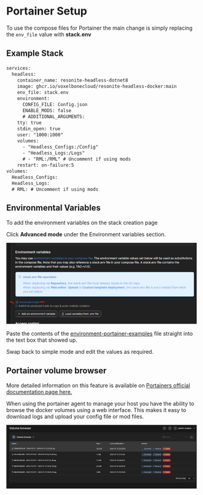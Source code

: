


# Portainer Setup

To use the compose files for Portainer the main change is simply replacing the `env_file` value with **stack.env**

## Example Stack


```
services:
  headless:
    container_name: resonite-headless-dotnet8
    image: ghcr.io/voxelbonecloud/resonite-headless-docker:main 
    env_file: stack.env
    environment:
      CONFIG_FILE: Config.json
      ENABLE_MODS: false
      # ADDITIONAL_ARGUMENTS:
    tty: true
    stdin_open: true
    user: "1000:1000"
    volumes:
      - "Headless_Configs:/Config"
      - "Headless_Logs:/Logs"
      # - "RML:/RML" # Uncomment if using mods
    restart: on-failure:5
volumes:
  Headless_Configs:
  Headless_Logs:
  # RML: # Uncomment if using mods
```


## Environmental Variables

To add the environment variables on the stack creation page

Click **Advanced mode** under the Environment variables section.

![portaineradvancemode](images/portainer-env.png)

Paste the contents of the [environment-portainer-examples](environment-portainer-examples) file straight into the text box that showed up. 

Swap back to simple mode and edit the values as required. 

## Portainer volume browser

More detailed information on this feature is available on [Portainers official documentation page here.](https://docs.portainer.io/user/docker/volumes/browse)

When using the portainer agent to manage your host you have the ability to browse the docker volumes using a web interface. This makes it easy to download logs and upload your config file or mod files. 

![Example image of log file volume](images/portainer-log-volume.png)
